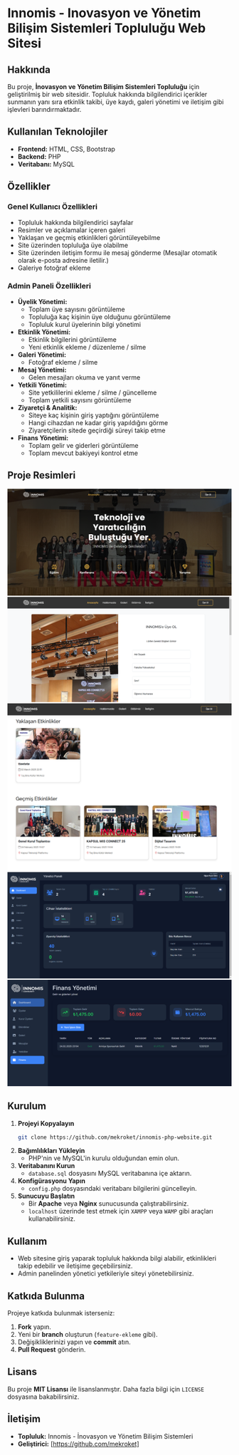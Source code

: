 # Innomis - Inovasyon ve Yönetim Bilişim Sistemleri Topluluğu Web Sitesi





## Hakkında

Bu proje, **İnovasyon ve Yönetim Bilişim Sistemleri Topluluğu** için geliştirilmiş bir web sitesidir. Topluluk hakkında bilgilendirici içerikler sunmanın yanı sıra etkinlik takibi, üye kaydı, galeri yönetimi ve iletişim gibi işlevleri barındırmaktadır.

## Kullanılan Teknolojiler

- **Frontend:** HTML, CSS, Bootstrap
- **Backend:** PHP
- **Veritabanı:** MySQL

## Özellikler

### Genel Kullanıcı Özellikleri
- Topluluk hakkında bilgilendirici sayfalar
- Resimler ve açıklamalar içeren galeri
- Yaklaşan ve geçmiş etkinlikleri görüntüleyebilme
- Site üzerinden topluluğa üye olabilme
- Site üzerinden iletişim formu ile mesaj gönderme (Mesajlar otomatik olarak e-posta adresine iletilir.)
- Galeriye fotoğraf ekleme

### Admin Paneli Özellikleri
- **Üyelik Yönetimi:**
  - Toplam üye sayısını görüntüleme
  - Topluluğa kaç kişinin üye olduğunu görüntüleme
  - Topluluk kurul üyelerinin bilgi yönetimi
- **Etkinlik Yönetimi:**
  - Etkinlik bilgilerini görüntüleme
  - Yeni etkinlik ekleme / düzenleme / silme
- **Galeri Yönetimi:**
  - Fotoğraf ekleme / silme
- **Mesaj Yönetimi:**
  - Gelen mesajları okuma ve yanıt verme
- **Yetkili Yönetimi:**
  - Site yetkililerini ekleme / silme / güncelleme
  - Toplam yetkili sayısını görüntüleme
- **Ziyaretçi & Analitik:**
  - Siteye kaç kişinin giriş yaptığını görüntüleme
  - Hangi cihazdan ne kadar giriş yapıldığını görme
  - Ziyaretçilerin sitede geçirdiği süreyi takip etme
- **Finans Yönetimi:**
  - Toplam gelir ve giderleri görüntüleme
  - Toplam mevcut bakiyeyi kontrol etme


## Proje Resimleri

![1](https://github.com/mekroket/innomis-php-website/blob/main/1.png)
![2](https://github.com/mekroket/innomis-php-website/blob/main/2.png)
![3](https://github.com/mekroket/innomis-php-website/blob/main/3.png)
![4](https://github.com/mekroket/innomis-php-website/blob/main/4.png)
![4](https://github.com/mekroket/innomis-php-website/blob/main/5.png)


## Kurulum

1. **Projeyi Kopyalayın**
   ```bash
   git clone https://github.com/mekroket/innomis-php-website.git
   ```
2. **Bağımlılıkları Yükleyin**
   - PHP'nin ve MySQL'in kurulu olduğundan emin olun.
3. **Veritabanını Kurun**
   - `database.sql` dosyasını MySQL veritabanına içe aktarın.
4. **Konfigürasyonu Yapın**
   - `config.php` dosyasındaki veritabanı bilgilerini güncelleyin.
5. **Sunucuyu Başlatın**
   - Bir **Apache** veya **Nginx** sunucusunda çalıştırabilirsiniz.
   - `localhost` üzerinde test etmek için `XAMPP` veya `WAMP` gibi araçları kullanabilirsiniz.

## Kullanım
- Web sitesine giriş yaparak topluluk hakkında bilgi alabilir, etkinlikleri takip edebilir ve iletişime geçebilirsiniz.
- Admin panelinden yönetici yetkileriyle siteyi yönetebilirsiniz.

## Katkıda Bulunma
Projeye katkıda bulunmak isterseniz:
1. **Fork** yapın.
2. Yeni bir **branch** oluşturun (`feature-ekleme` gibi).
3. Değişikliklerinizi yapın ve **commit** atın.
4. **Pull Request** gönderin.

## Lisans
Bu proje **MIT Lisansı** ile lisanslanmıştır. Daha fazla bilgi için `LICENSE` dosyasına bakabilirsiniz.

## İletişim
- **Topluluk:** Innomis - İnovasyon ve Yönetim Bilişim Sistemleri
- **Geliştirici:** [https://github.com/mekroket]

